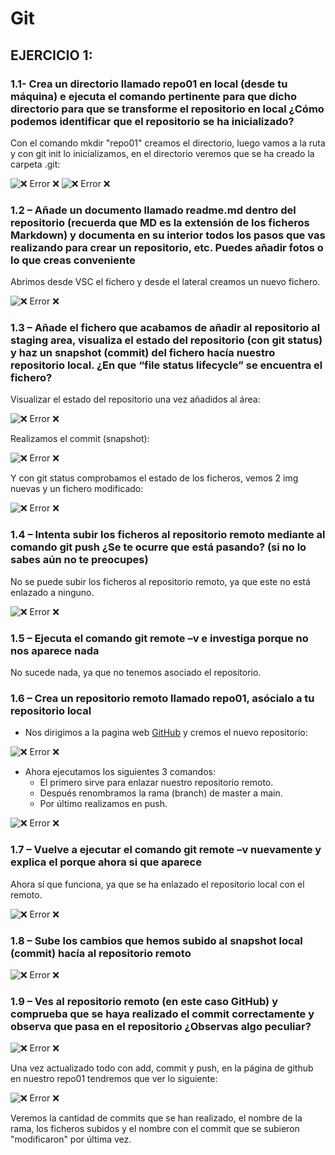 # Git #

## EJERCICIO 1: ##

### 1.1- Crea un directorio llamado repo01 en local (desde tu máquina) e ejecuta el comando pertinente para que dicho directorio para que se transforme el repositorio en local ¿Cómo podemos identificar que el repositorio se ha inicializado? ###

Con el comando mkdir "repo01" creamos el directorio, luego vamos a la ruta y con git init lo inicializamos,
en el directorio veremos que se ha creado la carpeta .git:

![❌ Error ❌](./img/Captura1.JPG "Creacion de directorio")
![❌ Error ❌](./img/Captura2.JPG "Identificar inicializacion")

### 1.2 – Añade un documento llamado readme.md dentro del repositorio (recuerda que MD es la extensión de los ficheros Markdown) y documenta en su interior todos los pasos que vas realizando para crear un repositorio, etc. Puedes añadir fotos o lo que creas conveniente ###

Abrimos desde VSC el fichero y desde el lateral creamos un nuevo fichero.

![❌ Error ❌](./img/Captura3.JPG "Identificar inicializacion")

### 1.3 – Añade el fichero que acabamos de añadir al repositorio al staging area, visualiza el estado del repositorio (con git status) y haz un snapshot (commit) del fichero hacía nuestro repositorio local. ¿En que “file status lifecycle” se encuentra el fichero? ###
 
Visualizar el estado del repositorio una vez añadidos al área:

![❌ Error ❌](./img/Captura4.JPG "Pasar ficheros al area")

Realizamos el commit (snapshot):

![❌ Error ❌](./img/Captura5.JPG "Commit")

Y con git status comprobamos el estado de los ficheros, vemos 2 img nuevas y un fichero modificado:

![❌ Error ❌](./img/Captura6.JPG "Status")

### 1.4 – Intenta subir los ficheros al repositorio remoto mediante al comando git push ¿Se te ocurre que está pasando? (si no lo sabes aún no te preocupes) ###

No se puede subir los ficheros al repositorio remoto, ya que este no está enlazado a ninguno.

![❌ Error ❌](./img/Captura7.JPG "Status")

### 1.5 – Ejecuta el comando git remote –v e investiga porque no nos aparece nada ###

No sucede nada, ya que no tenemos asociado el repositorio.

### 1.6 – Crea un repositorio remoto llamado repo01, asócialo a tu repositorio local ###

* Nos dirigimos a la pagina web [GitHub](https://github.com/ "https://github.com") y cremos el nuevo repositorio:

![❌ Error ❌](./img/Captura8.JPG "Status")

* Ahora ejecutamos los siguientes 3 comandos:
  * El primero sirve para enlazar nuestro repositorio remoto.
  * Después renombramos la rama (branch) de master a main.
  * Por último realizamos en push.
  
![❌ Error ❌](./img/Captura9.JPG "Status")

### 1.7 – Vuelve a ejecutar el comando git remote –v nuevamente y explica el porque ahora si que aparece ###

Ahora sí que funciona, ya que se ha enlazado el repositorio local con el remoto.

![❌ Error ❌](./img/Captura10.JPG "Status")

### 1.8 – Sube los cambios que hemos subido al snapshot local (commit) hacía al repositorio remoto ###

![❌ Error ❌](./img/Captura11.JPG "Status")


### 1.9 – Ves al repositorio remoto (en este caso GitHub) y comprueba que se haya realizado el commit correctamente y observa que pasa en el repositorio ¿Observas algo peculiar? ###


![❌ Error ❌](./img/Captura12.JPG "Status")

Una vez actualizado todo con add, commit y push, en la página de github en nuestro repo01 tendremos que ver lo siguiente:

![❌ Error ❌](./img/Captura13.JPG "Status")

Veremos la cantidad de commits que se han realizado, el nombre de la rama, los ficheros subidos y el nombre con el commit que se subieron "modificaron" por última vez.